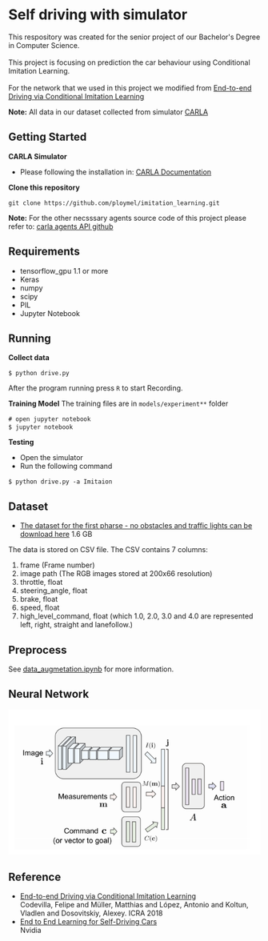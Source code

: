 # Self driving with simulator
This respository was created for the senior project of our Bachelor's Degree in Computer Science.<br/>  
This project is focusing on prediction the car behaviour using Conditional Imitation Learning.<br/>  
For the network that we used in this project we modified from [End-to-end Driving via Conditional Imitation Learning](http://vladlen.info/papers/conditional-imitation.pdf)<br/>  

**Note:** All data in our dataset collected from simulator [CARLA](http://carla.org/)<br/> 

## Getting Started
**CARLA Simulator**<br/>
- Please following the installation in: [CARLA Documentation](https://carla.readthedocs.io/en/latest/)<br/>

**Clone this repository**<br/>
```
git clone https://github.com/ploymel/imitation_learning.git
```

**Note:** For the other necsssary agents source code of this project please refer to: [carla agents API github](https://github.com/carla-simulator/carla/tree/master/PythonAPI/agents)<br/>

## Requirements
- tensorflow_gpu 1.1 or more
- Keras
- numpy
- scipy
- PIL
- Jupyter Notebook

## Running
**Collect data**<br/>
```
$ python drive.py
```
After the program running press `R` to start Recording.<br/>

**Training Model**
The training files are in `models/experiment**` folder
```
# open jupyter notebook
$ jupyter notebook
```

**Testing**
- Open the simulator
- Run the following command
```
$ python drive.py -a Imitaion
```

## Dataset
- [The dataset for the first pharse - no obstacles and traffic lights can be download here](https://drive.google.com/file/d/1s5NGfWNNpd7b1EYixHStOhw4R7BqTWU8/view?usp=sharing) 1.6 GB

The data is stored on CSV file. The CSV contains 7 columns:<br/>
1. frame (Frame number)
2. image path (The RGB images stored at 200x66 resolution)
3. throttle, float
4. steering_angle, float
5. brake, float
6. speed, float
7. high_level_command, float (which 1.0, 2.0, 3.0 and 4.0 are represented left, right, straight and lanefollow.)

## Preprocess
See [data_augmetation.ipynb](https://github.com/ploymel/imitation_learning/blob/master/augmentation/data_augmentation.ipynb) for more information.

## Neural Network
![Neural Network](img/network.png)


## Reference
- [End-to-end Driving via Conditional Imitation Learning](http://vladlen.info/papers/conditional-imitation.pdf)<br/>
Codevilla, Felipe and Müller, Matthias and López, Antonio and Koltun, Vladlen and Dosovitskiy, Alexey. ICRA 2018
- [End to End Learning for Self-Driving Cars](https://images.nvidia.com/content/tegra/automotive/images/2016/solutions/pdf/end-to-end-dl-using-px.pdf)<br/>
Nvidia

